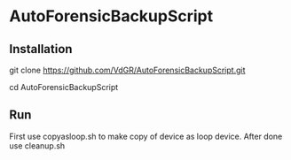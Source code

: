 # AutoForensicBackupScript



## Installation

git clone https://github.com/VdGR/AutoForensicBackupScript.git

cd AutoForensicBackupScript

## Run

First use copyasloop.sh to make copy of device as loop device.
After done use cleanup.sh


